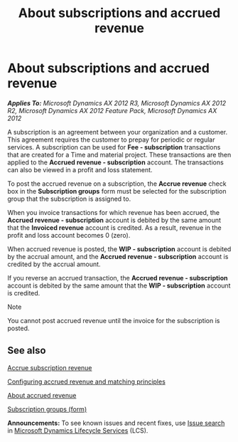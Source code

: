 ﻿---
title: About subscriptions and accrued revenue
TOCTitle: About subscriptions and accrued revenue
ms:assetid: b2afed31-0cbc-4d6d-8ac3-e31030ee95a7
ms:mtpsurl: https://technet.microsoft.com/en-us/library/Aa571880(v=AX.60)
ms:contentKeyID: 42117771
ms.date: 04/18/2014
mtps_version: v=AX.60
f1_keywords:
- accrue revenue
- accrued revenue
- subscription revenue
---

# About subscriptions and accrued revenue 


_**Applies To:** Microsoft Dynamics AX 2012 R3, Microsoft Dynamics AX 2012 R2, Microsoft Dynamics AX 2012 Feature Pack, Microsoft Dynamics AX 2012_

A subscription is an agreement between your organization and a customer. This agreement requires the customer to prepay for periodic or regular services. A subscription can be used for **Fee - subscription** transactions that are created for a Time and material project. These transactions are then applied to the **Accrued revenue - subscription** account. The transactions can also be viewed in a profit and loss statement.

To post the accrued revenue on a subscription, the **Accrue revenue** check box in the **Subscription groups** form must be selected for the subscription group that the subscription is assigned to.

When you invoice transactions for which revenue has been accrued, the **Accrued revenue - subscription** account is debited by the same amount that the **Invoiced revenue** account is credited. As a result, revenue in the profit and loss account becomes 0 (zero).

When accrued revenue is posted, the **WIP - subscription** account is debited by the accrual amount, and the **Accrued revenue - subscription** account is credited by the accrual amount.

If you reverse an accrued transaction, the **Accrued revenue - subscription** account is debited by the same amount that the **WIP - subscription** account is credited.


> [!NOTE]
> <P>You cannot post accrued revenue until the invoice for the subscription is posted.</P>



## See also

[Accrue subscription revenue](accrue-subscription-revenue.md)

[Configuring accrued revenue and matching principles](configuring-accrued-revenue-and-matching-principles.md)

[About accrued revenue](about-accrued-revenue.md)

[Subscription groups (form)](https://technet.microsoft.com/en-us/library/aa553150\(v=ax.60\))

  
**Announcements:** To see known issues and recent fixes, use [Issue search](http://go.microsoft.com/fwlink/?linkid=389258) in [Microsoft Dynamics Lifecycle Services](http://go.microsoft.com/fwlink/?linkid=306505) (LCS).

